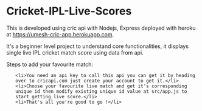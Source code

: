 # Cricket-IPL-Live-Scores

This is developed using cric api with Nodejs, Express deployed with heroku at https://umesh-cric-app.herokuapp.com.

It's a beginner level project to understand core functionalities, it displays single live IPL cricket match score using data from api.

Steps to add your favourite match:
<ol>
	
	<li>You need an api key to call this api you can get it by heading over to cricapi.com just create your account to get it.</li>
	<li>Choose your favourite live match and get it's corresponding unique id then modify existing unique id value at src/app.js to start getting live score.</li>
	<li>That's all you're good to go !</li>
</ol>




